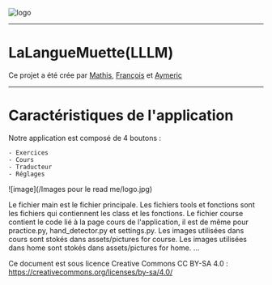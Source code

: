 ![logo](https://user-images.githubusercontent.com/122747450/234405151-1faad0c3-facc-4ec8-a7fc-a781479b9610.jpg)


---
<h1>LaLangueMuette(LLLM)</h1>
<p>Ce projet a été crée par <a href="https://github.com/XiNoxZz">Mathis</a>, <a href="https://github.com/Skavengers">François</a> et <a href="https://github.com/AymericdeCau">Aymeric</a></p>

---
<h1>Caractéristiques de l'application</h1>

<p>Notre application est composé de 4 boutons :
    
    - Exercices
    - Cours 
    - Traducteur
    - Réglages
 </p>
![image](/Images pour le read me/logo.jpg)



Le fichier main est le fichier principale.
Les fichiers tools et fonctions sont les fichiers qui contiennent les class et les fonctions.
Le fichier course contient le code lié à la page cours de l'application, il est de même pour practice.py, hand_detector.py et settings.py.
Les images utilisées dans cours sont stokés dans assets/pictures for course.
Les images utilisées dans home sont stokés dans assets/pictures for home.
...

Ce document est sous licence Creative Commons CC BY-SA 4.0 : https://creativecommons.org/licenses/by-sa/4.0/
